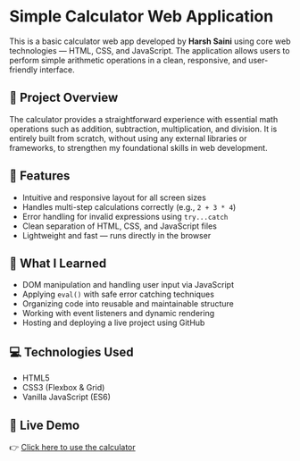 # Simple Calculator Web Application

This is a basic calculator web app developed by **Harsh Saini** using core web technologies — HTML, CSS, and JavaScript. The application allows users to perform simple arithmetic operations in a clean, responsive, and user-friendly interface.

## 📌 Project Overview

The calculator provides a straightforward experience with essential math operations such as addition, subtraction, multiplication, and division. It is entirely built from scratch, without using any external libraries or frameworks, to strengthen my foundational skills in web development.

## 🚀 Features

- Intuitive and responsive layout for all screen sizes
- Handles multi-step calculations correctly (e.g., `2 + 3 * 4`)
- Error handling for invalid expressions using `try...catch`
- Clean separation of HTML, CSS, and JavaScript files
- Lightweight and fast — runs directly in the browser

## 🧠 What I Learned

- DOM manipulation and handling user input via JavaScript
- Applying `eval()` with safe error catching techniques
- Organizing code into reusable and maintainable structure
- Working with event listeners and dynamic rendering
- Hosting and deploying a live project using GitHub

## 💻 Technologies Used

- HTML5
- CSS3 (Flexbox & Grid)
- Vanilla JavaScript (ES6)

## 🔗 Live Demo

👉 [Click here to use the calculator](https://harsh-builds.github.io/My-Calculator/)



